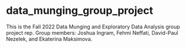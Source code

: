 # data_munging_group_project
This is the Fall 2022 Data Munging and Exploratory Data Analysis group project rep. Group members: Joshua Ingram, Fehmi Neffati,  David-Paul Nezelek, and Ekaterina Maksimova.
